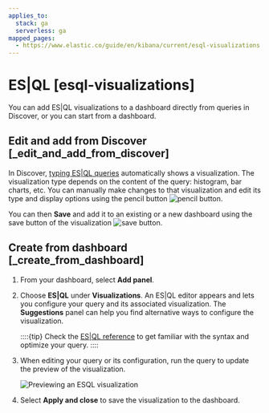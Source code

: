 ```yaml
---
applies_to:
  stack: ga
  serverless: ga
mapped_pages:
  - https://www.elastic.co/guide/en/kibana/current/esql-visualizations.html
---
```


# ES|QL [esql-visualizations]

You can add ES|QL visualizations to a dashboard directly from queries in Discover, or you can start from a dashboard.


## Edit and add from Discover [_edit_and_add_from_discover]

In Discover, [typing ES|QL queries](../query-filter/languages/esql-kibana.md) automatically shows a visualization. The visualization type depends on the content of the query: histogram, bar charts, etc. You can manually make changes to that visualization and edit its type and display options using the pencil button ![pencil button](../../images/kibana-esql-icon-edit-visualization.svg "").

You can then **Save** and add it to an existing or a new dashboard using the save button of the visualization ![save button](../../images/kibana-esql-icon-save-visualization.svg "").


## Create from dashboard [_create_from_dashboard]

1. From your dashboard, select **Add panel**.
2. Choose **ES|QL** under **Visualizations**. An ES|QL editor appears and lets you configure your query and its associated visualization. The **Suggestions** panel can help you find alternative ways to configure the visualization.

   ::::{tip}
   Check the [ES|QL reference](elasticsearch://docs/reference/query-languages/esql.md) to get familiar with the syntax and optimize your query.
   ::::

3. When editing your query or its configuration, run the query to update the preview of the visualization.

    ![Previewing an ESQL visualization](https://images.contentstack.io/v3/assets/bltefdd0b53724fa2ce/blt69dcceb4f1e12bc1/66c752d6aff77d384dc44209/edit-esql-visualization.gif "")

4. Select **Apply and close** to save the visualization to the dashboard.
